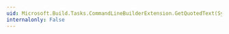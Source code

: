 ```yaml
---
uid: Microsoft.Build.Tasks.CommandLineBuilderExtension.GetQuotedText(System.String)
internalonly: False
---
```

